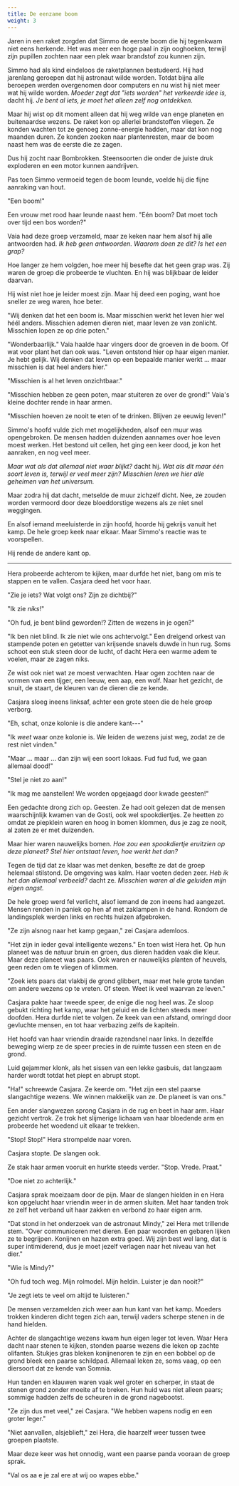 ```yaml
---
title: De eenzame boom
weight: 3
---
```


Jaren in een raket zorgden dat Simmo de eerste boom die hij tegenkwam niet eens herkende. Het was meer een hoge paal in zijn ooghoeken, terwijl zijn pupillen zochten naar een plek waar brandstof zou kunnen zijn.

Simmo had als kind eindeloos de raketplannen bestudeerd. Hij had jarenlang geroepen dat hij astronaut wilde worden. Totdat bijna alle beroepen werden overgenomen door computers en nu wist hij niet meer wat hij wilde worden. _Moeder zegt dat "iets worden" het verkeerde idee is,_ dacht hij. _Je bent al iets, je moet het alleen zelf nog ontdekken._

Maar hij wist op dit moment alleen dat hij weg wilde van enge planeten en buitenaardse wezens. De raket kon op allerlei brandstoffen vliegen. Ze konden wachten tot ze genoeg zonne-energie hadden, maar dat kon nog maanden duren. Ze konden zoeken naar plantenresten, maar de boom naast hem was de eerste die ze zagen.

Dus hij zocht naar Bombrokken. Steensoorten die onder de juiste druk exploderen en een motor kunnen aandrijven.

Pas toen Simmo vermoeid tegen de boom leunde, voelde hij die fijne aanraking van hout. 

"Een boom!"

Een vrouw met rood haar leunde naast hem. "Eén boom? Dat moet toch over tijd een bos worden?" 

Vaia had deze groep verzameld, maar ze keken naar hem alsof hij alle antwoorden had. _Ik heb geen antwoorden. Waarom doen ze dit? Is het een grap?_ 

Hoe langer ze hem volgden, hoe meer hij besefte dat het geen grap was. Zij waren de groep die probeerde te vluchten. En hij was blijkbaar de leider daarvan. 

Hij wist niet hoe je leider moest zijn. Maar hij deed een poging, want hoe sneller ze weg waren, hoe beter. 

"Wij denken dat het een boom is. Maar misschien werkt het leven hier wel héél anders. Misschien ademen dieren niet, maar leven ze van zonlicht. Misschien lopen ze op drie poten."

"Wonderbaarlijk." Vaia haalde haar vingers door de groeven in de boom. Of wat voor plant het dan ook was. "Leven ontstond hier op haar eigen manier. Je hebt gelijk. Wij denken dat leven op een bepaalde manier werkt ... maar misschien is dat heel anders hier."

"Misschien is al het leven onzichtbaar."

"Misschien hebben ze geen poten, maar stuiteren ze over de grond!" Vaia's kleine dochter rende in haar armen.

"Misschien hoeven ze nooit te eten of te drinken. Blijven ze eeuwig leven!"

Simmo's hoofd vulde zich met mogelijkheden, alsof een muur was opengebroken. De mensen hadden duizenden aannames over hoe leven moest werken. Het bestond uit cellen, het ging een keer dood, je kon het aanraken, en nog veel meer. 

_Maar wat als dat allemaal niet waar blijkt?_ dacht hij. _Wat als dit maar één soort leven is, terwijl er veel meer zijn? Misschien leren we hier alle geheimen van het universum._

Maar zodra hij dat dacht, metselde de muur zichzelf dicht. Nee, ze zouden worden vermoord door deze bloeddorstige wezens als ze niet snel weggingen.

En alsof iemand meeluisterde in zijn hoofd, hoorde hij gekrijs vanuit het kamp. De hele groep keek naar elkaar. Maar Simmo's reactie was te voorspellen.

Hij rende de andere kant op.

___


Hera probeerde achterom te kijken, maar durfde het niet, bang om mis te stappen en te vallen. Casjara deed het voor haar.

"Zie je iets? Wat volgt ons? Zijn ze dichtbij?"

"Ik zie _niks_!"

"Oh fud, je bent blind geworden!? Zitten de wezens in je ogen?"

"Ik ben niet blind. Ik zie niet wie ons achtervolgt." Een dreigend orkest van stampende poten en getetter van krijsende snavels duwde in hun rug. Soms schoot een stuk steen door de lucht, of dacht Hera een warme adem te voelen, maar ze zagen niks. 

Ze wist ook niet wat ze moest verwachten. Haar ogen zochten naar de vormen van een tijger, een leeuw, een aap, een wolf. Naar het gezicht, de snuit, de staart, de kleuren van de dieren die ze kende.

Casjara sloeg ineens linksaf, achter een grote steen die de hele groep verborg.

"Eh, schat, onze kolonie is die andere kant---"

"Ik _weet_ waar onze kolonie is. We leiden de wezens juist weg, zodat ze de rest niet vinden."

"Maar ... maar ... dan zijn wij een soort lokaas. Fud fud fud, we gaan allemaal dood!"

"Stel je niet zo aan!"

"Ik mag me aanstellen! We worden opgejaagd door kwade geesten!" 

Een gedachte drong zich op. Geesten. Ze had ooit gelezen dat de mensen waarschijnlijk kwamen van de Gosti, ook wel spookdiertjes. Ze heetten zo omdat ze piepklein waren en hoog in bomen klommen, dus je zag ze nooit, al zaten ze er met duizenden. 

Maar hier waren nauwelijks bomen. _Hoe zou een spookdiertje eruitzien op deze planeet? Stel hier ontstaat leven, hoe werkt het dan?_

Tegen de tijd dat ze klaar was met denken, besefte ze dat de groep helemaal stilstond. De omgeving was kalm. Haar voeten deden zeer. _Heb ik het dan allemaal verbeeld?_ dacht ze. _Misschien waren al die geluiden mijn eigen angst._

De hele groep werd fel verlicht, alsof iemand de zon ineens had aangezet. Mensen renden in paniek op hen af met zaklampen in de hand. Rondom de landingsplek werden links en rechts huizen afgebroken.

"Ze zijn alsnog naar het kamp gegaan," zei Casjara ademloos.

"Het zijn in ieder geval intelligente wezens." En toen wist Hera het. Op hun planeet was de natuur bruin en groen, dus dieren hadden vaak die kleur. Maar deze planeet was paars. Ook waren er nauwelijks planten of heuvels, geen reden om te vliegen of klimmen. 

"Zoek iets paars dat vlakbij de grond glibbert, maar met hele grote tanden om andere wezens op te vreten. Of steen. Weet ik veel waarvan ze leven."

Casjara pakte haar tweede speer, de enige die nog heel was. Ze sloop gebukt richting het kamp, waar het geluid en de lichten steeds meer doofden. Hera durfde niet te volgen. Ze keek van een afstand, omringd door gevluchte mensen, en tot haar verbazing zelfs de kapitein.

Het hoofd van haar vriendin draaide razendsnel naar links. In dezelfde beweging wierp ze de speer precies in de ruimte tussen een steen en de grond.

Luid gejammer klonk, als het sissen van een lekke gasbuis, dat langzaam harder wordt totdat het piept en abrupt stopt.

"Ha!" schreewde Casjara. Ze keerde om. "Het zijn een stel paarse slangachtige wezens. We winnen makkelijk van ze. De planeet is van ons."

Een ander slangwezen sprong Casjara in de rug en beet in haar arm. Haar gezicht vertrok. Ze trok het slijmerige lichaam van haar bloedende arm en probeerde het woedend uit elkaar te trekken.

"Stop! Stop!" Hera strompelde naar voren.

Casjara stopte. De slangen ook. 

Ze stak haar armen vooruit en hurkte steeds verder. "Stop. Vrede. Praat."

"Doe niet zo achterlijk." 

Casjara sprak moeizaam door de pijn. Maar de slangen hielden in en Hera kon opgelucht haar vriendin weer in de armen sluiten. Met haar tanden trok ze zelf het verband uit haar zakken en verbond zo haar eigen arm.

"Dat stond in het onderzoek van de astronaut Mindy," zei Hera met trillende stem. "Over communiceren met dieren. Een paar woorden en gebaren lijken ze te begrijpen. Konijnen en hazen extra goed. Wij zijn best wel lang, dat is super intimiderend, dus je moet jezelf verlagen naar het niveau van het dier."

"Wie is Mindy?"

"Oh fud toch weg. Mijn rolmodel. Mijn heldin. Luister je dan nooit?"

"Je zegt iets te veel om altijd te luisteren."

De mensen verzamelden zich weer aan hun kant van het kamp. Moeders trokken kinderen dicht tegen zich aan, terwijl vaders scherpe stenen in de hand hielden.

Achter de slangachtige wezens kwam hun eigen leger tot leven. Waar Hera dacht naar stenen te kijken, stonden paarse wezens die leken op zachte olifanten. Stukjes gras bleken konijnenoren te zijn en een bobbel op de grond bleek een paarse schildpad. Allemaal leken ze, soms vaag, op een diersoort dat ze kende van Somnia. 

Hun tanden en klauwen waren vaak wel groter en scherper, in staat de stenen grond zonder moeite af te breken. Hun huid was niet alleen paars; sommige hadden zelfs de scheuren in de grond nagebootst.

"Ze zijn dus met veel," zei Casjara. "We hebben wapens nodig en een groter leger."

"Niet aanvallen, alsjeblieft," zei Hera, die haarzelf weer tussen twee groepen plaatste. 

Maar deze keer was het onnodig, want een paarse panda vooraan de groep sprak.

"Val os aa e je zal ere at wij oo wapes ebbe."